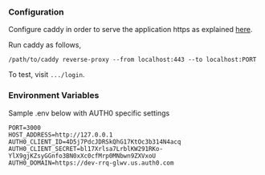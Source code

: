 ### Configuration

Configure caddy in order to serve the application https as explained [here](https://auth0.com/docs/libraries/secure-local-development#running-your-application-behind-a-proxy).

Run caddy as follows,

```
/path/to/caddy reverse-proxy --from localhost:443 --to localhost:PORT
```

To test, visit `.../login`.

### Environment Variables

Sample .env below with AUTH0 specific settings

```
PORT=3000
HOST_ADDRESS=http://127.0.0.1
AUTH0_CLIENT_ID=4D5j7PdcJDRSkQhG17KtOc3b314N4acq
AUTH0_CLIENT_SECRET=bl17Xrlsa7LrblKW291RKo-YlX9gjKZsyGGnfo3BN0xXc0cfMrp0MNbwn9ZXVxoU
AUTH0_DOMAIN=https://dev-rrq-glwv.us.auth0.com
```

